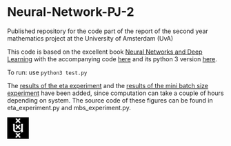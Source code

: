 # Neural-Network-PJ-2
Published repository for the code part of the report of the second year mathematics project at the University of Amsterdam (UvA)

This code is based on the excellent book [Neural Networks and Deep Learning](https://neuralnetworksanddeeplearning.com/) with the accompanying code [here](https://github.com/mnielsen/neural-networks-and-deep-learning) and its python 3 version [here](https://github.com/MichalDanielDobrzanski/DeepLearningPython).



To run: use ``python3 test.py`` 


The [results of the eta experiment](images/bar_eta_avg20runs.png) and the [results of the mini batch size experiment](images/bar_mbs_avg20runs_eta15.png) have been added, since computation can take a couple of hours depending on system. The source code of these figures can be found in eta_experiment.py and mbs_experiment.py.

<img src="images/uvalogo.png" alt="drawing" width="50"/>